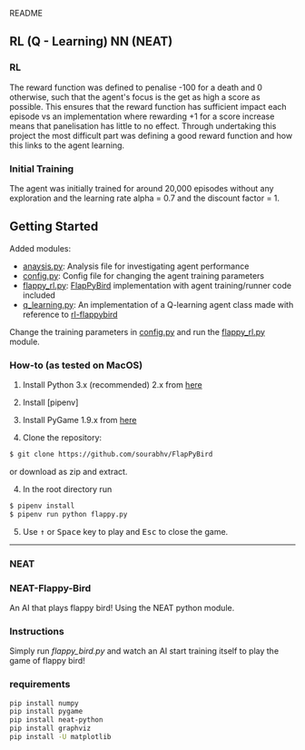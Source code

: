 README

RL (Q - Learning)
NN (NEAT)
----------------------------------------------------
### RL
The reward function was defined to penalise -100 for a death and 0 otherwise, such that the agent's focus is the get as high a score as possible. This ensures that the reward function has sufficient impact each episode vs an implementation where rewarding +1 for a score increase means that panelisation has little to no effect.
Through undertaking this project the most difficult part was defining a good reward function and how this links to the agent learning.

### Initial Training

The agent was initially trained for around 20,000 episodes without any exploration and the learning rate alpha = 0.7 and the discount factor = 1. 

## Getting Started

Added modules:
- [anaysis.py](analysis.py): Analysis file for investigating agent performance
- [config.py](config.py): Config file for changing the agent training parameters
- [flappy_rl.py](flappy_rl.py): [FlapPyBird](https://github.com/sourabhv/FlapPyBird) implementation with agent training/runner code included
- [q_learning.py](q_learning.py): An implementation of a Q-learning agent class made with reference to [rl-flappybird](https://github.com/kyokin78/rl-flappybird)

Change the training parameters in [config.py](config.py) and run the [flappy_rl.py](flappy_rl.py) module.

### How-to (as tested on MacOS)

1. Install Python 3.x (recommended) 2.x from [here](https://www.python.org/download/releases/)

2. Install [pipenv]

2. Install PyGame 1.9.x from [here](http://www.pygame.org/download.shtml)

3. Clone the repository:

```bash
$ git clone https://github.com/sourabhv/FlapPyBird
```

or download as zip and extract.

4. In the root directory run

```bash
$ pipenv install
$ pipenv run python flappy.py
```

5. Use <kbd>&uarr;</kbd> or <kbd>Space</kbd> key to play and <kbd>Esc</kbd> to close the game.
----------------------------------------------------
### NEAT
### NEAT-Flappy-Bird
An AI that plays flappy bird! Using the NEAT python module.

### Instructions
Simply run *flappy_bird.py* and watch an AI start training itself to play the game of flappy bird!

### requirements
```bash
pip install numpy
pip install pygame
pip install neat-python
pip install graphviz
pip install -U matplotlib
```
